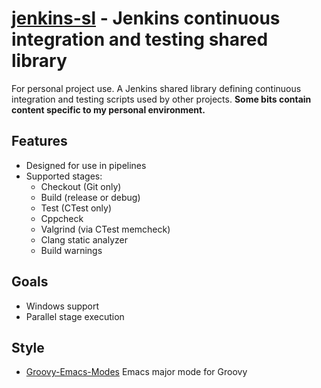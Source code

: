 **[jenkins-sl](https://github.com/leighgarbs/jenkins-sl)** -
  Jenkins continuous integration and testing shared library
===========================================================

For personal project use.  A Jenkins shared library defining continuous integration and testing scripts used by other projects.  **Some bits contain content specific to my personal environment.**

## Features ##
* Designed for use in pipelines
* Supported stages:
  * Checkout (Git only)
  * Build (release or debug)
  * Test (CTest only)
  * Cppcheck
  * Valgrind (via CTest memcheck)
  * Clang static analyzer
  * Build warnings

## Goals ##
* Windows support
* Parallel stage execution

## Style ##
* [Groovy-Emacs-Modes](
  https://github.com/Groovy-Emacs-Modes/groovy-emacs-modes)
  Emacs major mode for Groovy
